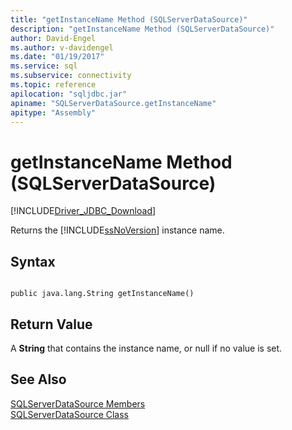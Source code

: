 ```yaml
---
title: "getInstanceName Method (SQLServerDataSource)"
description: "getInstanceName Method (SQLServerDataSource)"
author: David-Engel
ms.author: v-davidengel
ms.date: "01/19/2017"
ms.service: sql
ms.subservice: connectivity
ms.topic: reference
apilocation: "sqljdbc.jar"
apiname: "SQLServerDataSource.getInstanceName"
apitype: "Assembly"
---
```

# getInstanceName Method (SQLServerDataSource)
[!INCLUDE[Driver_JDBC_Download](../../../includes/driver_jdbc_download.md)]

  Returns the [!INCLUDE[ssNoVersion](../../../includes/ssnoversion-md.md)] instance name.  
  
## Syntax  
  
```  
  
public java.lang.String getInstanceName()  
```  
  
## Return Value  
 A **String** that contains the instance name, or null if no value is set.  
  
## See Also  
 [SQLServerDataSource Members](../../../connect/jdbc/reference/sqlserverdatasource-members.md)   
 [SQLServerDataSource Class](../../../connect/jdbc/reference/sqlserverdatasource-class.md)  
  
  
